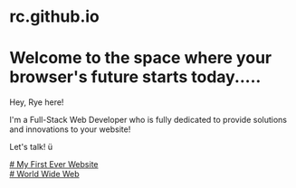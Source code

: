 # rc.github.io
<html>
<body>
<h1><b>
Welcome to the space where your browser's future starts today.....
 </b></h1>
<p>Hey, Rye here!

I'm a Full-Stack Web Developer who is fully dedicated to provide solutions and innovations to your website! 
 
Let's talk! ü
  
</p>
<dt>
<a href="https://ryecorral.github.io/rc.github.io/My1stWebSite"># My First Ever Website</a>
</dt>
<dt>
<a href="https://ryecorral.github.io/rc.github.io/WorldWideWeb"># World Wide Web</a>
</dt>

</body>
</html>
